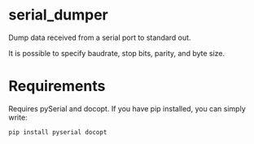 serial_dumper
=============

Dump data received from a serial port to standard out.

It is possible to specify baudrate, stop bits, parity, and byte size.

Requirements
============

Requires pySerial and docopt. If you have pip installed, you can simply
write:

    pip install pyserial docopt


